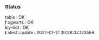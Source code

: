 ### Status


table : OK  
hogwarts : OK  
icy-bot : OK  
Latest Update : 2022-01-17 00:28:43.123588
